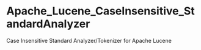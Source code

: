# Apache_Lucene_CaseInsensitive_StandardAnalyzer
Case Insensitive Standard Analyzer/Tokenizer for Apache Lucene 
